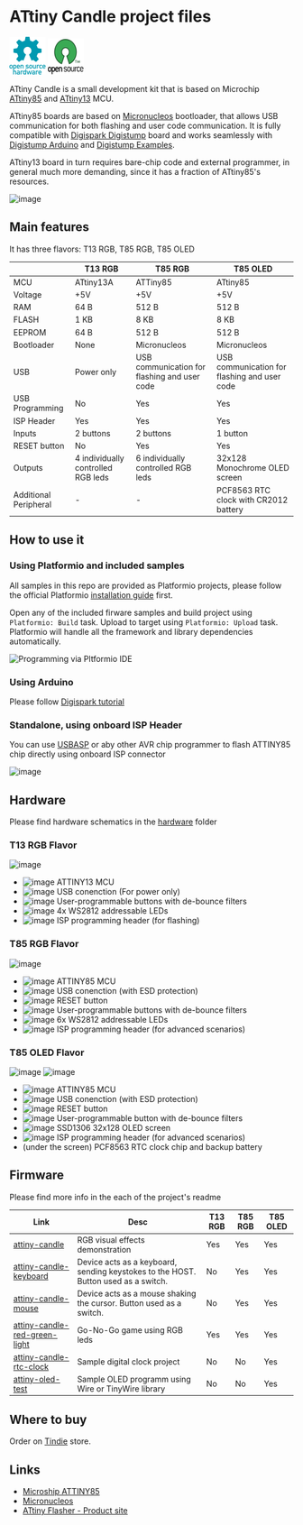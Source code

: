 # ATtiny Candle project files

![Open Source Hardware](/images/open-source-hardware-logo.png)
![Open Source Software](/images/open-source-software-logo.png)

ATtiny Candle is a small development kit that is based on Microchip [ATtiny85](https://www.microchip.com/en-us/product/ATTINY85) and [ATtiny13](https://www.microchip.com/en-us/product/ATtiny13) MCU. 

ATtiny85 boards are based on [Micronucleos](https://github.com/micronucleus/micronucleus) bootloader, that allows USB communication for both flashing and user code communication. It is fully compatible with [Digispark Digistump](http://digistump.com/products/1) board and works seamlessly with [Digistump Arduino](https://github.com/digistump/DigistumpArduino) and [Digistump Examples](https://github.com/digistump/DigisparkExamplePrograms).

ATtiny13 board in turn requires bare-chip code and external programmer, in general much more demanding, since it has a fraction of ATtiny85's resources.

![image](https://user-images.githubusercontent.com/5459747/151707251-51a888a1-b9d6-4f83-a34f-62eab09ccd76.png)

## Main features

It has three flavors: T13 RGB, T85 RGB, T85 OLED

|   | T13 RGB  | T85 RGB  | T85 OLED  |
|---|---|---|---|
| MCU  | ATtiny13A  | ATTiny85 | ATtiny85  | 
| Voltage | +5V | +5V | +5V |
| RAM  | 64 B | 512 B  | 512 B  |
| FLASH  | 1 KB  | 8 KB  | 8 KB  |
| EEPROM  | 64 B  | 512 B  | 512 B |
| Bootloader  | None  | Micronucleos  | Micronucleos  | 
| USB  | Power only  | USB communication for flashing and user code  | USB communication for flashing and user code  | 
| USB Programming | No | Yes | Yes |
| ISP Header | Yes | Yes | Yes |
| Inputs  | 2 buttons  | 2 buttons  | 1 button  |
| RESET button  | No  | Yes  | Yes  | 
| Outputs  | 4 individually controlled RGB leds  | 6 individually controlled RGB leds  | 32x128 Monochrome OLED screen | 
| Additional Peripheral | - | - | PCF8563 RTC clock with CR2012 battery | 

## How to use it

### Using Platformio and included samples

All samples in this repo are provided as Platformio projects, please follow the official Platformio [installation guide](https://platformio.org/install) first.

Open any of the included firware samples and build project using `Platformio: Build` task. Upload to target using `Platformio: Upload` task. Platformio will handle all the framework and library dependencies automatically.

![Programming via Pltformio IDE](/firmware/attiny-candle/images/simplescreenrecorder-2022-01-29_21.14.58.mkv.gif)

### Using Arduino

Please follow [Digispark tutorial](http://digistump.com/wiki/digispark/tutorials/connecting)

### Standalone, using onboard ISP Header 

You can use [USBASP](https://www.fischl.de/usbasp/) or aby other AVR chip programmer to flash ATTINY85 chip directly using onboard ISP connector

![image](https://user-images.githubusercontent.com/5459747/151520622-ce635541-6a04-4b6d-98e0-ca0ace2ba5b7.png)

## Hardware

Please find hardware schematics in the [hardware](/hardware) folder

### T13 RGB Flavor

![image](https://user-images.githubusercontent.com/5459747/151707337-ce46ca04-491c-408e-a4f3-72cd2d1642c1.png)

- ![image](https://user-images.githubusercontent.com/5459747/151518836-28a5a8f1-82a3-4762-ad94-a7ed43a5d9cf.png) ATTINY13 MCU
- ![image](https://user-images.githubusercontent.com/5459747/151518872-c2e90082-bbfe-489d-924d-f8ae88180231.png) USB conenction (For power only)
- ![image](https://user-images.githubusercontent.com/5459747/151518917-84c9b826-9375-43b6-9d1d-6bb9fdaeb50d.png) User-programmable buttons with de-bounce filters
- ![image](https://user-images.githubusercontent.com/5459747/151518934-36d695a7-d2d1-4932-be82-0e4f6e6d1977.png) 4x WS2812 addressable LEDs
- ![image](https://user-images.githubusercontent.com/5459747/151518956-53783cce-99a6-4c30-965a-5d6ef105ddc5.png) ISP programming header (for flashing)

### T85 RGB Flavor

![image](https://user-images.githubusercontent.com/5459747/151518970-5fff1eeb-1583-44b2-a5eb-14ba637d89f3.png)

- ![image](https://user-images.githubusercontent.com/5459747/151518836-28a5a8f1-82a3-4762-ad94-a7ed43a5d9cf.png) ATTINY85 MCU
- ![image](https://user-images.githubusercontent.com/5459747/151518872-c2e90082-bbfe-489d-924d-f8ae88180231.png) USB conenction (with ESD protection)
- ![image](https://user-images.githubusercontent.com/5459747/151518899-f664732f-85cf-4f11-bc08-f04d78e741fb.png) RESET button
- ![image](https://user-images.githubusercontent.com/5459747/151518917-84c9b826-9375-43b6-9d1d-6bb9fdaeb50d.png) User-programmable buttons with de-bounce filters
- ![image](https://user-images.githubusercontent.com/5459747/151518934-36d695a7-d2d1-4932-be82-0e4f6e6d1977.png) 6x WS2812 addressable LEDs
- ![image](https://user-images.githubusercontent.com/5459747/151518956-53783cce-99a6-4c30-965a-5d6ef105ddc5.png) ISP programming header (for advanced scenarios)

### T85 OLED Flavor

![image](https://user-images.githubusercontent.com/5459747/151519275-4a7a43c0-7668-4325-ba49-9541b8632519.png)
![image](https://user-images.githubusercontent.com/5459747/151519947-02fbf1aa-5088-4b12-8a90-ee8d6ef9bbc0.png)

- ![image](https://user-images.githubusercontent.com/5459747/151518836-28a5a8f1-82a3-4762-ad94-a7ed43a5d9cf.png) ATTINY85 MCU
- ![image](https://user-images.githubusercontent.com/5459747/151518872-c2e90082-bbfe-489d-924d-f8ae88180231.png) USB conenction (with ESD protection)
- ![image](https://user-images.githubusercontent.com/5459747/151518899-f664732f-85cf-4f11-bc08-f04d78e741fb.png) RESET button
- ![image](https://user-images.githubusercontent.com/5459747/151518917-84c9b826-9375-43b6-9d1d-6bb9fdaeb50d.png) User-programmable button with de-bounce filters
- ![image](https://user-images.githubusercontent.com/5459747/151518934-36d695a7-d2d1-4932-be82-0e4f6e6d1977.png) SSD1306 32x128 OLED screen
- ![image](https://user-images.githubusercontent.com/5459747/151518956-53783cce-99a6-4c30-965a-5d6ef105ddc5.png) ISP programming header (for advanced scenarios)
- (under the screen) PCF8563 RTC clock chip and backup battery

## Firmware

Please find more info in the each of the project's readme

| Link  | Desc  | T13 RGB  | T85 RGB  | T85 OLED  |
|---|---|---|---|---|
| [attiny-candle](/firmware/attiny-candle)  | RGB visual effects demonstration  | Yes  | Yes  | Yes |
| [attiny-candle-keyboard](/firmware/attiny-candle-keyboard) | Device acts as a keyboard, sending keystokes to the HOST. Button used as a switch. | No | Yes | Yes |
| [attiny-candle-mouse](/firmware/attiny-candle-mouse) | Device acts as a mouse shaking the cursor. Button used as a switch. | No | Yes | Yes |
| [attiny-candle-red-green-light](/firmware/attiny-candle-red-green-light) | Go-No-Go game using RGB leds  | Yes  | Yes  | Yes |
| [attiny-candle-rtc-clock](/firmware/attiny-candle-rtc-clock) | Sample digital clock project | No | No | Yes |
| [attiny-oled-test](/firmware/attiny-oled-test) | Sample OLED programm using Wire or TinyWire library | No | No | Yes |

## Where to buy

Order on [Tindie](https://www.tindie.com/products/sonocotta/attiny-candle/) store.

## Links

- [Microship ATTINY85](https://www.microchip.com/en-us/product/ATTINY85)
- [Micronucleos](https://github.com/micronucleus/micronucleus)
- [ATtiny Flasher - Product site](https://sonocotta.com/attiny-candle/)
